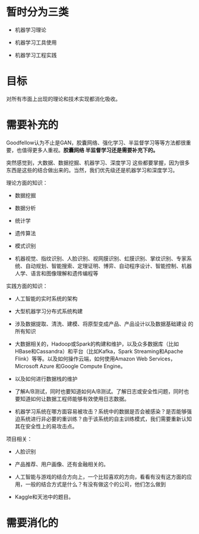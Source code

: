 

# 暂时分为三类


  * 机器学习理论

  * 机器学习工具使用

  * 机器学习工程实践



# 目标


对所有市面上出现的理论和技术实现都消化吸收。


# 需要补充的


Goodfellow认为不止是GAN，胶囊网络、强化学习、半监督学习等等方法都很重要，也值得更多人重视。**胶囊网络 半监督学习还是需要补充下的。**

突然感觉到，大数据、数据挖掘、机器学习、深度学习 这些都要掌握，因为很多东西是这些的结合做出来的。当然，我们优先级还是机器学习和深度学习。

理论方面的知识：




  * 数据挖掘

  * 数据分析

  * 统计学

  * 遗传算法

  * 模式识别

  * 机器视觉、指纹识别、人脸识别、视网膜识别、虹膜识别、掌纹识别、专家系统、自动规划、智能搜索、定理证明、博弈、自动程序设计、智能控制、机器人学、语言和图像理解和遗传编程等


实践方面的知识：


  * 人工智能的实时系统的架构

  * 大型机器学习分布式系统构建

  * 涉及数据提取、清洗、建模、将原型变成产品、产品设计以及数据基础建设 的所有知识

  * 大数据相关的，Hadoop或Spark的构建和维护，以及众多数据库（比如HBase和Cassandra）和平台（比如Kafka，Spark Streaming和Apache Flink）等等。以及如何操作云端，如何使用Amazon Web Services，Microsoft Azure 和Google Compute Engine。

  * 以及如何进行数据栈的维护

  * 了解A/B测试，同时也要知道如何A/B测试。了解日志或安全性问题，同时也要知道如何让数据工程师能够有效使用日志数据。

  * 机器学习系统在哪方面容易被攻击？系统中的数据是否会被感染？是否能够强迫系统进行非必要的重训练？由于该系统的自主训练模式，我们需要重新认知其在安全性上的易攻击点。


项目相关：


  * 人脸识别

  * 产品推荐、用户画像、还有金融相关的。

  * 人工智能与游戏的结合方向上，一个比较喜欢的方向，看看有没有这方面的应用，一般的结合方式是什么？有没有做这个的公司，他们怎么做到

  * Kaggle和天池中的题目。




# 需要消化的







